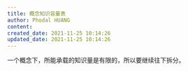 ```yaml
---
title: 概念知识容量表
author: Phodal HUANG
content: 
created_date: 2021-11-25 10:14:26
updated_date: 2021-11-25 10:14:26
---
```


一个概念下，所能承载的知识量是有限的，所以要继续往下拆分。

